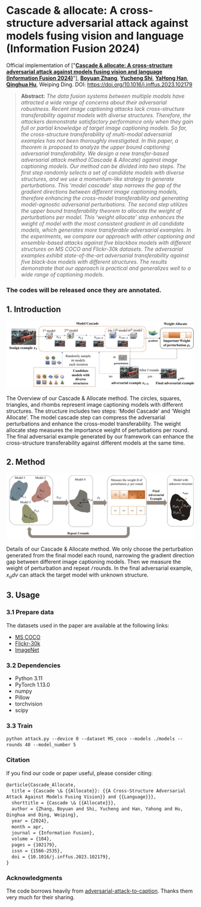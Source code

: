 # Cascade & allocate: A cross-structure adversarial attack against models fusing vision and language (Information Fusion 2024)
Official implementation of ["**[Cascade & allocate: A cross-structure adversarial attack against models fusing vision and language (Information Fusion 2024)](https://doi.org/10.1016/j.inffus.2023.102179)**"], **[Boyuan Zhang](https://scholar.google.com/citations?view_op=view_citation&hl=en&user=uBBaTjEAAAAJ&citation_for_view=uBBaTjEAAAAJ:pS0ncopqnHgC)**, **[Yucheng Shi](https://scholar.google.com/citations?user=annoZWEAAAAJ&hl=en)**, **[YaHong Han](http://cic.tju.edu.cn/faculty/hanyahong/index.html)**, **[Qinghua Hu](https://scholar.google.com/citations?user=TVSNq_wAAAAJ&hl=en)**, Weiping Ding.
DOI: https://doi.org/10.1016/j.inffus.2023.102179


> **Abstract:** *The data fusion systems between multiple modals have attracted a wide range of concerns about their adversarial robustness. Recent image captioning attacks lack cross-structure transferability against models with diverse structures. Therefore, the attackers demonstrate satisfactory performance only when they gain full or partial knowledge of target image captioning models. So far, the cross-structure transferability of multi-modal adversarial examples has not been thoroughly investigated. In this paper, a theorem is proposed to analyze the upper bound captioning adversarial transferability. We design a new transfer-based adversarial attack method (Cascade & Allocate) against image captioning models. Our method can be divided into two steps. The first step randomly selects a set of candidate models with diverse structures, and we use a momentum-like strategy to generate perturbations. This ‘model cascade’ step narrows the gap of the gradient directions between different image captioning models, therefore enhancing the cross-model transferability and generating model-agnostic adversarial perturbations. The second step utilizes the upper bound transferability theorem to allocate the weight of perturbations per model. This ‘weight allocate’ step enhances the weight of model with the most consistent gradient in all candidate models, which generates more transferable adversarial examples. In the experiments, we compare our approach with other captioning and ensemble-based attacks against five blackbox models with different structures on MS COCO and Flickr-30k datasets. The adversarial examples exhibit state-of-the-art adversarial transferability against five black-box models with different structures. The results demonstrate that our approach is practical and generalizes well to a wide range of captioning models.*

### The codes will be released once they are annotated.

## 1. Introduction

<p align="center">
    <img src='/Introduction.png' width=700/>
</p>

The Overview of our Cascade & Allocate method. The circles, squares, triangles, and rhombs represent image captioning models with different structures. The structure includes two steps: ‘Model Cascade’ and ‘Weight Allocate’. The model cascade step can compress the adversarial perturbations and enhance the cross-model transferability. The weight allocate step measures the importance weight of perturbations per round. The final adversarial example generated by our framework can enhance the cross-structure transferability against different models at the same time.

## 2. Method

<p align="center">
    <img src='/Framework.png' width=800/>
</p>

Details of our Cascade & Allocate method. We only choose the perturbation generated from the final model each round, narrowing the gradient direction gap between different image captioning models. Then we measure the weight of perturbation and repeat *𝐼* rounds. In the final adversarial example, $x_adv$ can attack the target model with unknown structure.

## 3. Usage
### 3.1 Prepare data
The datasets used in the paper are available at the following links:
* [MS COCO](https://seungjunnah.github.io/Datasets/gopro.html)
* [Flickr-30k](https://github.com/joanshen0508/HA_deblur)
* [ImageNet](https://github.com/rimchang/RealBlur)


### 3.2 Dependencies

* Python 3.11
* PyTorch 1.13.0
* numpy
* Pillow
* torchvision
* scipy

### 3.3 Train

```
python attack.py --device 0 --dataset MS_coco --models ./models --rounds 40 --model_number 5
```

### Citation
If you find our code or paper useful, please consider citing:
```
@article{Cascade_Allocate,
  title = {Cascade \& {{Allocate}}: {{A Cross-Structure Adversarial Attack Against Models Fusing Vision}} and {{Language}}},
  shorttitle = {Cascade \& {{Allocate}}},
  author = {Zhang, Boyuan and Shi, Yucheng and Han, Yahong and Hu, Qinghua and Ding, Weiping},
  year = {2024},
  month = apr,
  journal = {Information Fusion},
  volume = {104},
  pages = {102179},
  issn = {1566-2535},
  doi = {10.1016/j.inffus.2023.102179},
}

```

### Acknowledgments

The code borrows heavily from [adversarial-attack-to-caption](https://github.com/wubaoyuan/adversarial-attack-to-caption). Thanks them very much for their sharing.
